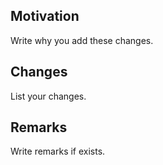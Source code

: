 ## Motivation

Write why you add these changes.

## Changes

List your changes.

## Remarks

Write remarks if exists.
